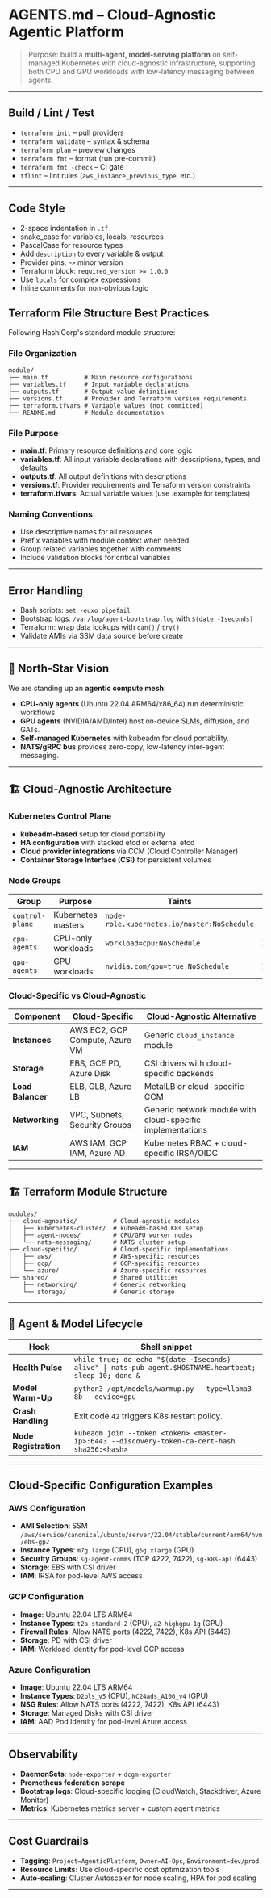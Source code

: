 # AGENTS.md – Cloud-Agnostic Agentic Platform
> Purpose: build a **multi-agent, model-serving platform** on self-managed Kubernetes with cloud-agnostic infrastructure, supporting both CPU and GPU workloads with low-latency messaging between agents.

---

## Build / Lint / Test
- `terraform init` – pull providers  
- `terraform validate` – syntax & schema  
- `terraform plan` – preview changes  
- `terraform fmt` – format (run pre-commit)  
- `terraform fmt -check` – CI gate  
- `tflint` – lint rules (`aws_instance_previous_type`, etc.)

---

## Code Style
- 2-space indentation in `.tf`  
- snake_case for variables, locals, resources  
- PascalCase for resource types  
- Add `description` to every variable & output  
- Provider pins: `~>` minor version  
- Terraform block: `required_version >= 1.0.0`  
- Use `locals` for complex expressions  
- Inline comments for non-obvious logic

## Terraform File Structure Best Practices
Following HashiCorp's standard module structure:

### File Organization
```
module/
├── main.tf          # Main resource configurations
├── variables.tf     # Input variable declarations  
├── outputs.tf       # Output value definitions
├── versions.tf      # Provider and Terraform version requirements
├── terraform.tfvars # Variable values (not committed)
└── README.md        # Module documentation
```

### File Purpose
- **main.tf**: Primary resource definitions and core logic
- **variables.tf**: All input variable declarations with descriptions, types, and defaults
- **outputs.tf**: All output definitions with descriptions
- **versions.tf**: Provider requirements and Terraform version constraints
- **terraform.tfvars**: Actual variable values (use .example for templates)

### Naming Conventions
- Use descriptive names for all resources
- Prefix variables with module context when needed
- Group related variables together with comments
- Include validation blocks for critical variables

---

## Error Handling
- Bash scripts: `set -euxo pipefail`  
- Bootstrap logs: `/var/log/agent-bootstrap.log` with `$(date -Iseconds)`  
- Terraform: wrap data lookups with `can()` / `try()`  
- Validate AMIs via SSM data source before create

---

## 🎯 North-Star Vision
We are standing up an **agentic compute mesh**:
- **CPU-only agents** (Ubuntu 22.04 ARM64/x86_64) run deterministic workflows.  
- **GPU agents** (NVIDIA/AMD/Intel) host on-device SLMs, diffusion, and GATs.  
- **Self-managed Kubernetes** with kubeadm for cloud portability.  
- **NATS/gRPC bus** provides zero-copy, low-latency inter-agent messaging.

---

## 🏗️ Cloud-Agnostic Architecture

### **Kubernetes Control Plane**
- **kubeadm-based** setup for cloud portability
- **HA configuration** with stacked etcd or external etcd
- **Cloud provider integrations** via CCM (Cloud Controller Manager)
- **Container Storage Interface (CSI)** for persistent volumes

### **Node Groups**
| Group | Purpose | Taints | Labels |
|-------|---------|--------|--------|
| `control-plane` | Kubernetes masters | `node-role.kubernetes.io/master:NoSchedule` | `node-role.kubernetes.io/master=` |
| `cpu-agents` | CPU-only workloads | `workload=cpu:NoSchedule` | `agent-type=cpu,kubernetes.io/arch=arm64` |
| `gpu-agents` | GPU workloads | `nvidia.com/gpu=true:NoSchedule` | `agent-type=gpu,accelerator=nvidia-tesla` |

### **Cloud-Specific vs Cloud-Agnostic**
| Component | Cloud-Specific | Cloud-Agnostic Alternative |
|-----------|----------------|---------------------------|
| **Instances** | AWS EC2, GCP Compute, Azure VM | Generic `cloud_instance` module |
| **Storage** | EBS, GCE PD, Azure Disk | CSI drivers with cloud-specific backends |
| **Load Balancer** | ELB, GLB, Azure LB | MetalLB or cloud-specific CCM |
| **Networking** | VPC, Subnets, Security Groups | Generic network module with cloud-specific implementations |
| **IAM** | AWS IAM, GCP IAM, Azure AD | Kubernetes RBAC + cloud-specific IRSA/OIDC |

---

## 🏗️ Terraform Module Structure
```
modules/
├── cloud-agnostic/          # Cloud-agnostic modules
│   ├── kubernetes-cluster/  # kubeadm-based K8s setup
│   ├── agent-nodes/         # CPU/GPU worker nodes
│   └── nats-messaging/      # NATS cluster setup
├── cloud-specific/          # Cloud-specific implementations
│   ├── aws/                 # AWS-specific resources
│   ├── gcp/                 # GCP-specific resources
│   └── azure/               # Azure-specific resources
└── shared/                  # Shared utilities
    ├── networking/          # Generic networking
    └── storage/             # Generic storage
```

---

## 🔄 Agent & Model Lifecycle
| Hook | Shell snippet |
|------|---------------|
| **Health Pulse** | `while true; do echo "$(date -Iseconds) alive" \| nats-pub agent.$HOSTNAME.heartbeat; sleep 10; done &` |
| **Model Warm-Up** | `python3 /opt/models/warmup.py --type=llama3-8b --device=gpu` |
| **Crash Handling** | Exit code `42` triggers K8s restart policy. |
| **Node Registration** | `kubeadm join --token <token> <master-ip>:6443 --discovery-token-ca-cert-hash sha256:<hash>` |

---

## Cloud-Specific Configuration Examples

### **AWS Configuration**
- **AMI Selection**: SSM `/aws/service/canonical/ubuntu/server/22.04/stable/current/arm64/hvm/ebs-gp2`
- **Instance Types**: `m7g.large` (CPU), `g5g.xlarge` (GPU)
- **Security Groups**: `sg-agent-comms` (TCP 4222, 7422), `sg-k8s-api` (6443)
- **Storage**: EBS with CSI driver
- **IAM**: IRSA for pod-level AWS access

### **GCP Configuration**
- **Image**: Ubuntu 22.04 LTS ARM64
- **Instance Types**: `t2a-standard-2` (CPU), `a2-highgpu-1g` (GPU)
- **Firewall Rules**: Allow NATS ports (4222, 7422), K8s API (6443)
- **Storage**: PD with CSI driver
- **IAM**: Workload Identity for pod-level GCP access

### **Azure Configuration**
- **Image**: Ubuntu 22.04 LTS ARM64
- **Instance Types**: `D2pls_v5` (CPU), `NC24ads_A100_v4` (GPU)
- **NSG Rules**: Allow NATS ports (4222, 7422), K8s API (6443)
- **Storage**: Managed Disks with CSI driver
- **IAM**: AAD Pod Identity for pod-level Azure access

---

## Observability
- **DaemonSets**: `node-exporter` + `dcgm-exporter`  
- **Prometheus federation scrape**  
- **Bootstrap logs**: Cloud-specific logging (CloudWatch, Stackdriver, Azure Monitor)
- **Metrics**: Kubernetes metrics server + custom agent metrics

---

## Cost Guardrails
- **Tagging**: `Project=AgenticPlatform`, `Owner=AI-Ops`, `Environment=dev/prod`
- **Resource Limits**: Use cloud-specific cost optimization tools
- **Auto-scaling**: Cluster Autoscaler for node scaling, HPA for pod scaling

---
